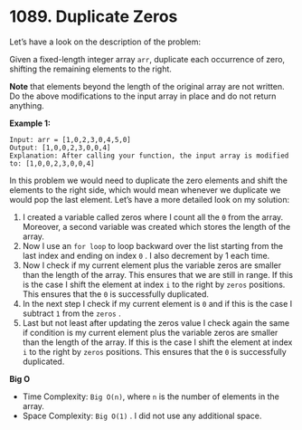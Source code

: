 # 1089. Duplicate Zeros

Let’s have a look on the description of the problem:

Given a fixed-length integer array `arr`, duplicate each occurrence of zero, shifting the remaining elements to the right.

**Note** that elements beyond the length of the original array are not written. Do the above modifications to the input array in place and do not return anything.

**Example 1:**

```
Input: arr = [1,0,2,3,0,4,5,0]
Output: [1,0,0,2,3,0,0,4]
Explanation: After calling your function, the input array is modified to: [1,0,0,2,3,0,0,4]
```

In this problem we would need to duplicate the zero elements and shift the elements to the right side, which would mean whenever we duplicate we would pop the last element. Let’s have a more detailed look on my solution:

1. I created a variable called zeros where I count all the `0` from the array. Moreover, a second variable was created which stores the length of the array.
2. Now I use an `for loop` to loop backward over the list starting from the last index and ending on index `0` . I also decrement by 1 each time.
3. Now I check if my current element plus the variable zeros are smaller than the length of the array. This ensures that we are still in range. If this is the case I shift the element at index `i` to the right by `zeros` positions. This ensures that the `0` is successfully duplicated.
4. In the next step I check if my current element is `0` and if this is the case I subtract `1` from the `zeros` .
5. Last but not least after updating the zeros value I check again the same if condition is my current element plus the variable zeros are smaller than the length of the array. If this is the case I shift the element at index `i` to the right by `zeros` positions. This ensures that the `0` is successfully duplicated.

**Big O**

- Time Complexity: `Big O(n)`, where `n` is the number of elements in the array.
- Space Complexity: `Big O(1)` . I did not use any additional space.
